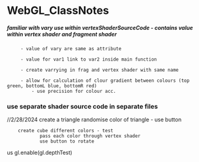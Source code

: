 # WebGL_ClassNotes


##### familiar with vary use within vertexShaderSourceCode - contains value within vertex shader and fragment shader
        
         - value of vary are same as attribute
         
         - value for var1 link to var2 inside main function

         - create varrying in frag and vertex shader with same name

         - allow for calculation of clour gradient between colours (top green, bottomL blue, bottomR red)
             - use precision for colour acc.

### use separate shader source code in separate files

//2/28/2024
        create a triangle
        randomise color of triangle - use button

        create cube different colors - test
                pass each color through vertex shader
                use button to rotate
us gl.enable(gl.depthTest)
